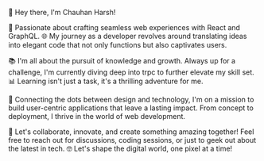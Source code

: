 👋 Hey there, I'm Chauhan Harsh!

🚀 Passionate about crafting seamless web experiences with React and GraphQL. 🌐 My journey as a developer revolves around translating ideas into elegant code that not only functions but also captivates users.

📚 I'm all about the pursuit of knowledge and growth. Always up for a challenge, I'm currently diving deep into trpc to further elevate my skill set. 📊 Learning isn't just a task, it's a thrilling adventure for me.

🔗 Connecting the dots between design and technology, I'm on a mission to build user-centric applications that leave a lasting impact. From concept to deployment, I thrive in the world of web development.

🌟 Let's collaborate, innovate, and create something amazing together! Feel free to reach out for discussions, coding sessions, or just to geek out about the latest in tech. 🤓 Let's shape the digital world, one pixel at a time!
